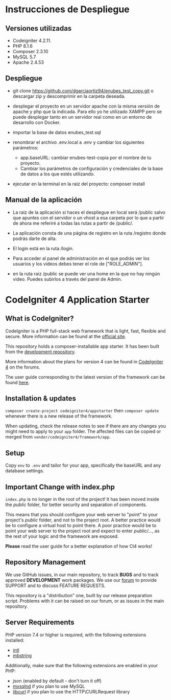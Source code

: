 # Instrucciones de Despliegue

## Versiones utilizadas

- Codeigniter 4.2.11.
- PHP 8.1.6
- Composer 2.3.10
- MySQL 5.7
- Apache 2.4.53

## Despliegue

- git clone https://github.com/dgarciaortiz94/enubes_test_copy.git o descargar zip y descomprimir en la carpeta deseada.

- desplegar el proyecto en un servidor apache con la misma versión de apache y php que la indicada. Para ello yo he utilizado XAMPP pero se puede desplegar tanto en un servidor real como en un entorno de desarrollo con Docker.

- importar la base de datos enubes_test.sql

- renombrar el archivo .env.local a .env y cambiar los siguientes parámetros:
    - app.baseURL: cambiar enubes-test-copia por el nombre de tu proyecto.
    - Cambiar los parámetros de configuración y credenciales de la base de datos a los que estés utilizando.
    
- ejecutar en la terminal en la raiz del proyecto: composer install


## Manual de la aplicación

- La raiz de la aplicación si haces el despliegue en local será /public salvo que apuntes con el servidor o un vhost a esa carpeta por lo que a partir de ahora me referiré a todas las rutas a partir de /public/.

- La aplicación consta de una página de registro en la ruta /registro donde podrás darte de alta.

- El login está en la ruta /login.

- Para acceder al panel de administración en el que podrás ver los usuarios y los videos debes tener el role de ["ROLE_ADMIN"].

- en la ruta raiz /public se puede ver una home en la que no hay ningún video. Puedes subirlos a través del panel de Admin.





# CodeIgniter 4 Application Starter

## What is CodeIgniter?

CodeIgniter is a PHP full-stack web framework that is light, fast, flexible and secure.
More information can be found at the [official site](https://codeigniter.com).

This repository holds a composer-installable app starter.
It has been built from the
[development repository](https://github.com/codeigniter4/CodeIgniter4).

More information about the plans for version 4 can be found in [CodeIgniter 4](https://forum.codeigniter.com/forumdisplay.php?fid=28) on the forums.

The user guide corresponding to the latest version of the framework can be found
[here](https://codeigniter4.github.io/userguide/).

## Installation & updates

`composer create-project codeigniter4/appstarter` then `composer update` whenever
there is a new release of the framework.

When updating, check the release notes to see if there are any changes you might need to apply
to your `app` folder. The affected files can be copied or merged from
`vendor/codeigniter4/framework/app`.

## Setup

Copy `env` to `.env` and tailor for your app, specifically the baseURL
and any database settings.

## Important Change with index.php

`index.php` is no longer in the root of the project! It has been moved inside the *public* folder,
for better security and separation of components.

This means that you should configure your web server to "point" to your project's *public* folder, and
not to the project root. A better practice would be to configure a virtual host to point there. A poor practice would be to point your web server to the project root and expect to enter *public/...*, as the rest of your logic and the
framework are exposed.

**Please** read the user guide for a better explanation of how CI4 works!

## Repository Management

We use GitHub issues, in our main repository, to track **BUGS** and to track approved **DEVELOPMENT** work packages.
We use our [forum](http://forum.codeigniter.com) to provide SUPPORT and to discuss
FEATURE REQUESTS.

This repository is a "distribution" one, built by our release preparation script.
Problems with it can be raised on our forum, or as issues in the main repository.

## Server Requirements

PHP version 7.4 or higher is required, with the following extensions installed:

- [intl](http://php.net/manual/en/intl.requirements.php)
- [mbstring](http://php.net/manual/en/mbstring.installation.php)

Additionally, make sure that the following extensions are enabled in your PHP:

- json (enabled by default - don't turn it off)
- [mysqlnd](http://php.net/manual/en/mysqlnd.install.php) if you plan to use MySQL
- [libcurl](http://php.net/manual/en/curl.requirements.php) if you plan to use the HTTP\CURLRequest library
